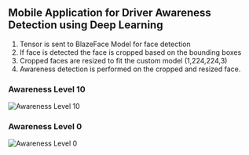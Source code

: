 ## Mobile Application for Driver Awareness Detection using Deep Learning 

1. Tensor is sent to BlazeFace Model for face detection 
2. If face is detected the face is cropped based on the bounding boxes 
3. Cropped faces are resized to fit the custom model (1,224,224,3)
4. Awareness detection is performed on the cropped and resized face. 

### Awareness Level 10
![Awareness Level 10](https://drive.google.com/uc?export=view&id=1xEqBA5LHMBXpz385cDBKLbNsnPhBl9j0)
<br>
### Awareness Level 0
![Awareness Level 0](https://drive.google.com/uc?export=view&id=1Q9eSEb2y6V5d_dIs0G_9CnqoPkO6NjJ-)

